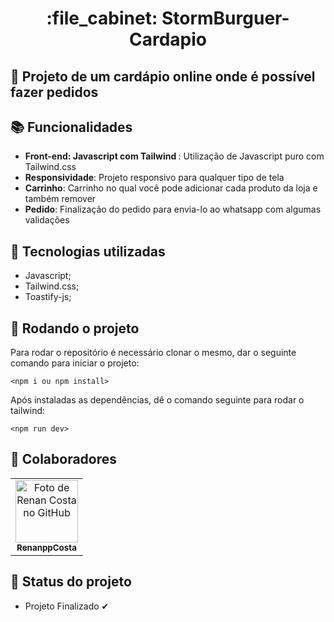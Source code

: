 
<h1 align="center">:file_cabinet: StormBurguer-Cardapio</h1>

## :memo: Projeto de um cardápio online onde é possível fazer pedidos


## :books: Funcionalidades
* <b>Front-end: Javascript com Tailwind </b>: Utilização de Javascript puro com Tailwind.css
* <b>Responsividade</b>: Projeto responsivo para qualquer tipo de tela
* <b>Carrinho</b>: Carrinho no qual você pode adicionar cada produto da loja e também remover
* <b>Pedido</b>: Finalização do pedido para envia-lo ao whatsapp com algumas validações

## :wrench: Tecnologias utilizadas
* Javascript;
* Tailwind.css;
* Toastify-js; 

## :rocket: Rodando o projeto
Para rodar o repositório é necessário clonar o mesmo, dar o seguinte comando para iniciar o projeto:
```
<npm i ou npm install>
```
Após instaladas as dependências, dê o comando seguinte para rodar o tailwind:
```
<npm run dev> 
```

## :handshake: Colaboradores
<table>
  <tr>
    <td align="center">
      <a href="https://github.com/RenanppCosta">
        <img src="https://avatars.githubusercontent.com/u/94565505?v=4" width="100px;" alt="Foto de Renan Costa no GitHub"/><br>
        <sub>
          <b>RenanppCosta</b>
        </sub>
      </a>
    </td>
  </tr>
</table>

## :dart: Status do projeto
* Projeto Finalizado ✔

